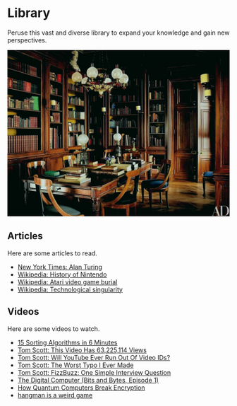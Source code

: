 # Library
Peruse this vast and diverse library to expand your knowledge and gain new perspectives.

![](Assets/DarkAcademia.jpg)

## Articles
Here are some articles to read.

- [New York Times: Alan Turing](https://www.nytimes.com/2019/06/05/obituaries/alan-turing-overlooked.html)
- [Wikipedia: History of Nintendo](https://en.wikipedia.org/wiki/History_of_Nintendo)
- [Wikipedia: Atari video game burial](https://en.wikipedia.org/wiki/Atari_video_game_burial)
- [Wikipedia: Technological singularity](https://en.wikipedia.org/wiki/Technological_singularity)

## Videos
Here are some videos to watch.

- [15 Sorting Algorithms in 6 Minutes](https://www.youtube.com/watch?v=kPRA0W1kECg)
- [Tom Scott: This Video Has 63,225,114 Views](https://www.youtube.com/watch?v=BxV14h0kFs0)
- [Tom Scott: Will YouTube Ever Run Out Of Video IDs?](https://www.youtube.com/watch?v=gocwRvLhDf8)
- [Tom Scott: The Worst Typo I Ever Made](https://www.youtube.com/watch?v=X6NJkWbM1xk)
- [Tom Scott: FizzBuzz: One Simple Interview Question](https://www.youtube.com/watch?v=QPZ0pIK_wsc)
- [The Digital Computer (Bits and Bytes, Episode 1)](https://www.youtube.com/watch?v=AdF2uk-EscE&list=PLC4820150EF5C2DC7)
- [How Quantum Computers Break Encryption](https://www.youtube.com/watch?v=lvTqbM5Dq4Q)
- [hangman is a weird game](https://www.youtube.com/watch?v=le5uGqHKll8)

